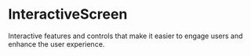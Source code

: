 # InteractiveScreen
Interactive features and controls that make it easier to engage users and enhance the user experience.
